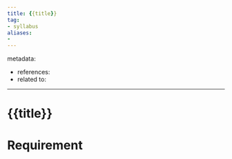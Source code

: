 ```yaml
---
title: {{title}}
tag:
- syllabus
aliases:
- 
---
```


metadata:
- references:
- related to:

---

# {{title}}

# Requirement
